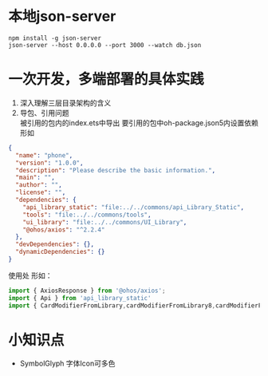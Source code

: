 # 本地json-server
```shell
npm install -g json-server
json-server --host 0.0.0.0 --port 3000 --watch db.json  
```
# 一次开发，多端部署的具体实践
1. 深入理解三层目录架构的含义
2. 导包、引用问题  
被引用的包内的index.ets中导出
要引用的包中oh-package.json5内设置依赖 形如 
```json
{
  "name": "phone",
  "version": "1.0.0",
  "description": "Please describe the basic information.",
  "main": "",
  "author": "",
  "license": "",
  "dependencies": {
    "api_library_static": "file:../../commons/api_Library_Static",
    "tools": "file:../../commons/tools",
    "ui_library": "file:../../commons/UI_Library",
    "@ohos/axios": "^2.2.4"
  },
  "devDependencies": {},
  "dynamicDependencies": {}
}
```
使用处 形如：
``` javascript
import { AxiosResponse } from '@ohos/axios';
import { Api } from 'api_library_static'
import { CardModifierFromLibrary,cardModifierFromLibrary8,cardModifierFromLibrary16 } from 'ui_library'
```

# 小知识点
* SymbolGlyph 字体Icon可多色